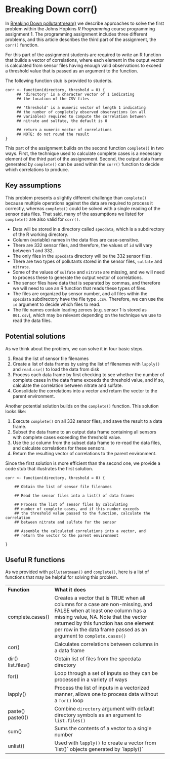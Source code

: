 # Breaking Down corr()

In [Breaking Down pollutantmean()](http://bit.ly/2cHyiCl) we describe approaches to solve the first problem within the Johns Hopkins *R Programming* course programming assignment 1. The programming assignment includes three different problems, and this article describes the third part of the assignment, the `corr()` function.

For this part of the assignment students are required to write an R function that builds a vector of correlations, where each element in the output vector is calculated from sensor files having enough valid observations to exceed a threshold value that is passed as an argument to the function.

The following function stub is provided to students.

    corr <- function(directory, threshold = 0) {
         ## 'directory' is a character vector of 1 indicating
         ## the location of the CSV files

         ## 'threshold' is a numeric vector of length 1 indicating
         ## the number of completely observed observations (on all
         ## variables) required to compute the correlation between
         ## nitrate and sulfate, the default is 0

         ## return a numeric vector of correlations
         ## NOTE: do not round the result
    }

This part of the assignment builds on the second function `complete()` in two ways. First, the technique used to calculate complete cases is a necessary element of the third part of the assignement. Second, the output data frame generated by `complete()` can be used within the `corr()` function to decide which correlations to produce.  

## Key assumptions

This problem presents a slightly different challenge than `complete()` because multiple operations against the data are required to process it correctly, whereas `complete()` could be solved with a single reading of the sensor data files. That said, many of the assumptions we listed for `complete()` are also valid for `corr()`.

* Data will be stored in a directory called `specdata`, which is a subdirectory of the R working directory.
* Column (variable) names in the data files are case-sensitive.
* There are 332 sensor files, and therefore, the values of `id` will vary between 1 and 332.
* The only files in the `specdata` directory will be the 332 sensor files.
* There are two types of pollutants stored in the sensor files, `sulfate` and `nitrate`.
* Some of the values of `sulfate` and `nitrate` are missing, and we will need to process these to generate the output vector of correlations.
* The sensor files have data that is separated by commas, and therefore we will need to use an R function that reads these types of files.
* The files are organized by sensor number, and all files within the `specdata` subdirectory have the file type `.csv`. Therefore, we can use the `id` argument to decide which files to read.
* The file names contain leading zeroes (e.g. sensor 1 is stored as `001.csv`), which may be relevant depending on the technique we use to read the data files.

## Potential solutions

As we think about the problem, we can solve it in four basic steps.

1. Read the list of sensor file filenames
2. Create a list of data frames by using the list of filenames with `lapply()` and `read.csv()` to load the data from disk
3. Process each data frame by first checking to see whether the number of complete cases in the data frame exceeds the threshold value, and if so, calculate the correlation between nitrate and sulfate.
4. Consolidate the correlations into a vector and return the vector to the parent environment.

Another potential solution builds on the `complete()` function. This solution looks like:

1. Execute `complete()` on all 332 sensor files, and save the result to a data frame.
2. Subset the data frame to an output data frame containing all sensors with complete cases exceeding the threshold value.
3. Use the `id` column from the subset data frame to re-read the data files, and calculate correlations for these sensors.
4. Return the resulting vector of correlations to the parent environment.

Since the first solution is more efficient than the second one, we provide a code stub that illustrates the first solution.

    corr <- function(directory, threshold = 0) {

        ## Obtain the list of sensor file filenames

        ## Read the sensor files into a list() of data frames

        ## Process the list of sensor files by calculating
        ## number of complete cases, and if this number exceeds
        ## the threshold value passed to the function, calculate the correlation
        ## between nitrate and sulfate for the sensor

        ## Assemble the calculated correlations into a vector, and
        ## return the vector to the parent environment

    }

## Useful R functions

As we provided with `pollutantmean()` and `complete()`, here is a list of functions that may be helpful for solving this problem.

<table>
<tr><th align="left">Function</th><th align="left">What it does</th></tr>
<tr><td>complete.cases()</td><td>Creates a vector that is TRUE when all columns for a case are non-missing, and FALSE when at least one column has a missing value, NA. Note that the vector returned by this function has one element per row in the data frame passed as an argument to <code>complete.cases()</code></td></tr>
<tr><td>cor()</td><td>Calculates correlations between columns in a data frame</td></tr>
<tr><td>dir()<br>list.files()</td><td>Obtain list of files from the specdata directory</td></tr>
<tr><td>for()</td><td>Loop through a set of inputs so they can be processed in a variety of ways</td></tr>
<tr><td>lapply()</td><td>Process the list of inputs in a vectorized manner, allows one to process data without a <code>for()</code> loop</td></tr>
<tr><td>paste()<br>paste0()</td><td>Combine <code>directory</code> argument with default directory symbols as an argument to <code>list.files()</code></td></tr>
<tr><td>sum()</td><td>Sums the contents of a vector to a single number</code></td></tr>
<tr><td>unlist()</td><td>Used with <code>lapply()</code> to create a vector from `list()` objects generated by `lapply()`</td></tr>
</table>
